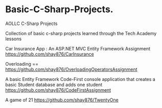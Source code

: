 # Basic-C-Sharp-Projects.
AOLLC C-Sharp Projects

Collection of basic c-sharp projects learned through the Tech Academy lessons


Car Insurance App : An ASP.NET MVC Entity Framework Assignment 
https://github.com/shay876/CarInsurance

Overloading ==
https://github.com/shay876/OverloadingOperatorsAssignment

A basic Entity Framework Code-First console application that creates a basic Student database and adds one student
https://github.com/shay876/CodeFirstAssignment

A game of 21
https://github.com/shay876/TwentyOne
